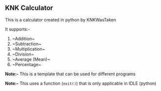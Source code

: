 ## KNK Calculator

This is a calculator created in python by KNKWasTaken

It supports:-
1. ~Addition~
2. ~Subtraction~
3. ~Multiplication~
4. ~Division~
5. ~Average (Mean)~
6. ~Percentage~

**Note:-** This is a template that can be used for different programs

**Note:-** This uses a function (`exit()`) that is only applicable in IDLE (python)
